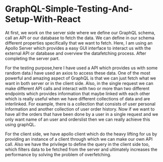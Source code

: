 # GraphQL-Simple-Testing-And-Setup-With-React


At first, we work on the server side where we define our GraphQL schema, call an API or our database to fetch the data. We can define in our schema different properties specifically that we want to fetch. Here, I am using an Apollo Server which provides a easy GUI interface to interact us with the external API or database and overview the datafetching process. After completing the server part. 

For the testing purpose,here I have used a API which provides us with some random data.I have used an axios to access these data. One of the most powerful and amazing aspect of GraphQL is that we can just fetch what we want in both server or in the client side. Also, in the single request we can make different API calls and interact with two or more than two different endpoints which provides information that maybe linked with each other which is really useful when we have different collections of data and are interlinked. For example, there is a collection that consists of user personal information and another collection of user order history. Now if we want to have all the orders that have been done by a user in a single request and we only want name of an user and orderslist then we can really achieve this using graphQL.

For the client side, we have apollo client which do the heavy lifting for us by providing an instance of a client through which we can make our own API call.
Also we have the privilege to define the query in the client side too, which filters data to be fetched from the server and ultimately increases the performance by solving the problem of overfetching.

